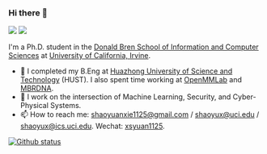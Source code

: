 ### Hi there 👋

[![](https://img.shields.io/badge/🌐%20%20%20Homepage-red??&style=flat-square)](https://daniel-xsy.github.io/)
[![](https://img.shields.io/badge/Google%20Scholar-%234285F4.svg?&style=flat-square&logo=google-scholar&logoColor=white)](https://scholar.google.com/citations?hl=zh-CN&user=s1m55YoAAAAJ)

I'm a Ph.D. student in the [Donald Bren School of Information and Computer Sciences](https://ics.uci.edu) at [University of California, Irvine](https://uci.edu).

- 🔬 I completed my B.Eng at [Huazhong University of Science and Technology](https://www.hust.edu.cn) (HUST). I also spent time working at [OpenMMLab](https://openmmlab.com) and [MBRDNA](https://mbrdna.com/).
- 🔭 I work on the intersection of Machine Learning, Security, and Cyber-Physical Systems.
- 📫 How to reach me: shaoyuanxie1125@gmail.com / shaoyux@uci.edu / shaoyux@ics.uci.edu. Wechat: [xsyuan1125]().


[![Github status](https://github-readme-stats.vercel.app/api?username=Daniel-xsy)]()
